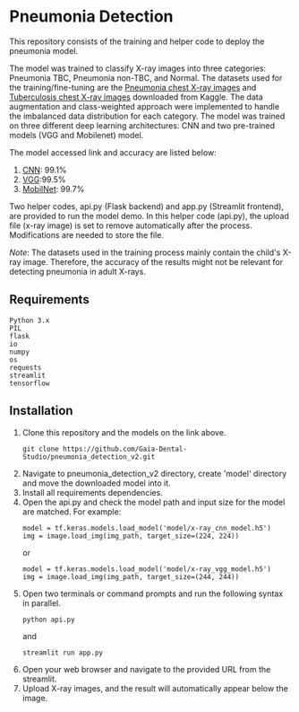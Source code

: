 # Pneumonia Detection

This repository consists of the training and helper code to deploy the pneumonia model.

The model was trained to classify X-ray images into three categories: Pneumonia TBC, Pneumonia non-TBC, and Normal. The datasets used for the training/fine-tuning are the [Pneumonia chest X-ray images](https://www.kaggle.com/datasets/paultimothymooney/chest-xray-pneumonia) and [Tuberculosis chest X-ray images](https://www.kaggle.com/datasets/tawsifurrahman/tuberculosis-tb-chest-xray-dataset) downloaded from Kaggle. The data augmentation and class-weighted approach were implemented to handle the imbalanced data distribution for each category. The model was trained on three different deep learning architectures: CNN and two pre-trained models (VGG and Mobilenet) model.

The model accessed link and accuracy are listed below:
1. [CNN](https://drive.google.com/file/d/1--ThJOloeL444-PCdbQzsEkltjkp9zGD/view?usp=drive_link): 99.1%
2. [VGG](https://drive.google.com/file/d/1QzTzD5CAAdI6jc4Wye4FNXVYJgw4f2Nv/view?usp=drive_link):99.5%
3. [MobilNet](https://drive.google.com/file/d/1bDl7EsE5Cy_YwrMJvWoHGU03u2jYIYEf/view?usp=drive_link): 99.7%

Two helper codes, api.py (Flask backend) and app.py (Streamlit frontend), are provided to run the model demo. In this helper code (api.py), the upload file (x-ray image) is set to remove automatically after the process. Modifications are needed to store the file.

_Note_: 
The datasets used in the training process mainly contain the child's X-ray image. Therefore, the accuracy of the results might not be relevant for detecting pneumonia in adult X-rays.

## Requirements

```
Python 3.x
PIL
flask
io
numpy
os
requests
streamlit
tensorflow
```

## Installation
1. Clone this repository and the models on the link above.
    ```
    git clone https://github.com/Gaia-Dental-Studio/pneumonia_detection_v2.git
    ```
2. Navigate to pneumonia_detection_v2 directory, create 'model' directory and move the downloaded model into it.
3. Install all requirements dependencies.
4. Open the api.py and check the model path and input size for the model are matched. For example:
    ```
    model = tf.keras.models.load_model('model/x-ray_cnn_model.h5')
    img = image.load_img(img_path, target_size=(224, 224))  
    ```
    or
    ```
    model = tf.keras.models.load_model('model/x-ray_vgg_model.h5')
    img = image.load_img(img_path, target_size=(244, 244))  
    ```
5. Open two terminals or command prompts and run the following syntax in parallel.
    ```
    python api.py
    ```
    and
    ```
    streamlit run app.py
    ```
6. Open your web browser and navigate to the provided URL from the streamlit.
7. Upload X-ray images, and the result will automatically appear below the image.
